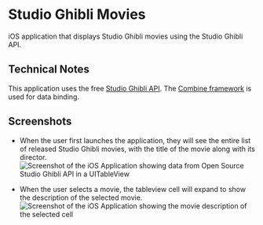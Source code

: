 # Studio Ghibli Movies
iOS application that displays Studio Ghibli movies using the Studio Ghibli API.

## Technical Notes
This application uses the free [Studio Ghibli API](https://ghibliapi.herokuapp.com). The [Combine framework](https://developer.apple.com/documentation/combine) is used for data binding.

## Screenshots

- When the user first launches the application, they will see the entire list of released Studio Ghibli movies, with the title of the movie along with its director.
![Screenshot of the iOS Application showing data from Open Source Studio Ghibli API in a UITableView](https://res.cloudinary.com/farheezyx3/image/upload/v1644104663/Studio%20Ghibli%20iOS%20App%20Screenshots/Movie_Titles_and_Director.png)

- When the user selects a movie, the tableview cell will expand to show the description of the selected movie.
![Screenshot of the iOS Application showing the movie description of the selected cell](https://res.cloudinary.com/farheezyx3/image/upload/v1644104674/Studio%20Ghibli%20iOS%20App%20Screenshots/Movie_Descriptions.png)
